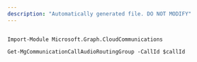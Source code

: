 ```yaml
---
description: "Automatically generated file. DO NOT MODIFY"
---
```


```powershellv1

Import-Module Microsoft.Graph.CloudCommunications

Get-MgCommunicationCallAudioRoutingGroup -CallId $callId

```